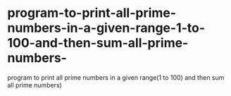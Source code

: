 # program-to-print-all-prime-numbers-in-a-given-range-1-to-100-and-then-sum-all-prime-numbers-
program to print all prime numbers in a given range(1 to 100) and then sum all prime numbers)
